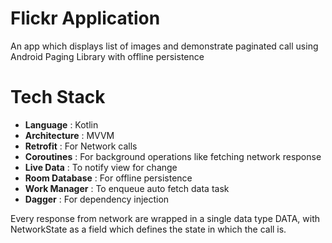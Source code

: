 # Flickr Application
An app which displays list of images and demonstrate paginated call using Android Paging Library with offline persistence


# Tech Stack


* __Language__ : Kotlin
* __Architecture__ : MVVM
* __Retrofit__ : For Network calls
* __Coroutines__ : For background operations like fetching network response
* __Live Data__ : To notify view for change
* __Room Database__ : For offline persistence
* __Work Manager__ : To enqueue auto fetch data task
* __Dagger__ : For dependency injection

Every response from network are wrapped in a single data type DATA, with NetworkState as a field which defines the state in which the call is.
